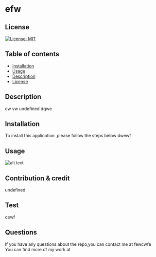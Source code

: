 # efw
  ## License
  [![License: MIT](https://img.shields.io/badge/License-MIT-yellow.svg)](https://opensource.org/licenses/MIT)
  ## Table of contents
  - [Installation](##installation)
  - [Usage](#usage)
  - [Description](#description)
  - [License](#license)
  

## Description
cw
vw
undefined
dqwe

## Installation
To install this application ,please follow the steps below
dwewf

## Usage
![alt text](assets/images/screenshot.png)

## Contribution & credit
undefined

## Test


cewf

##  Questions
If you have any questions about the repo,you  can contact me at fewcwfe
You can find more of my work at [](https://github.com//)


  

